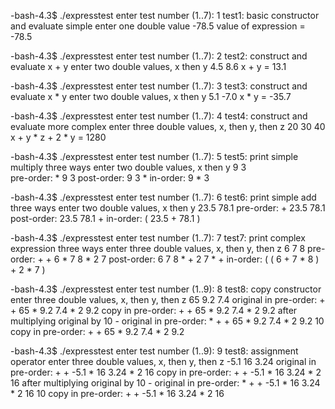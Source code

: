 -bash-4.3$ ./expresstest
enter test number (1..7):
1
test1: basic constructor and evaluate simple
enter one double value
-78.5
value of expression = -78.5

-bash-4.3$ ./expresstest
enter test number (1..7):
2
test2: construct and evaluate x + y
enter two double values, x then y
4.5 8.6
x + y = 13.1

-bash-4.3$ ./expresstest
enter test number (1..7):
3
test3: construct and evaluate x * y
enter two double values, x then y
5.1 -7.0
x * y = -35.7

-bash-4.3$ ./expresstest
enter test number (1..7):
4
test4: construct and evaluate more complex
enter three double values, x, then y, then z
20 30 40
x + y * z + 2 * y = 1280

-bash-4.3$ ./expresstest
enter test number (1..7):
5
test5: print simple multiply three ways
enter two double values, x then y
9 3  
pre-order: * 9 3 
post-order: 9 3 * 
in-order: 9 * 3 

-bash-4.3$ ./expresstest
enter test number (1..7):
6
test6: print simple add three ways
enter two double values, x then y
23.5 78.1
pre-order: + 23.5 78.1 
post-order: 23.5 78.1 + 
in-order: ( 23.5 + 78.1 ) 

-bash-4.3$ ./expresstest
enter test number (1..7):
7
test7: print complex expression three ways
enter three double values, x, then y, then z
6 7 8
pre-order: + + 6 * 7 8 * 2 7 
post-order: 6 7 8 * + 2 7 * + 
in-order: ( ( 6 + 7 * 8 ) + 2 * 7 ) 

-bash-4.3$ ./expresstest
enter test number (1..9):
8
test8: copy constructor
enter three double values, x, then y, then z
65 9.2 7.4
original in pre-order: + + 65 * 9.2 7.4 * 2 9.2 
    copy in pre-order: + + 65 * 9.2 7.4 * 2 9.2 
after multiplying original by 10 -
original in pre-order: * + + 65 * 9.2 7.4 * 2 9.2 10 
    copy in pre-order: + + 65 * 9.2 7.4 * 2 9.2 

-bash-4.3$ ./expresstest
enter test number (1..9):
9
test8: assignment operator
enter three double values, x, then y, then z
-5.1 16 3.24
original in pre-order: + + -5.1 * 16 3.24 * 2 16 
    copy in pre-order: + + -5.1 * 16 3.24 * 2 16 
after multiplying original by 10 -
original in pre-order: * + + -5.1 * 16 3.24 * 2 16 10 
    copy in pre-order: + + -5.1 * 16 3.24 * 2 16 